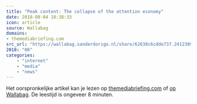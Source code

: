 ```yaml
---
title: "Peak content: The collapse of the attention economy"
date: 2018-08-04 18:38:33
icon: article
source: Wallabag
domains:
- themediabriefing.com
src_url: "https://wallabag.sanderdorigo.nl/share/62638c6cdde737.24123096"
2018: "08"
categories:
    - "internet"
    - "media"
    - "news"
---
```

Het oorspronkelijke artikel kan je lezen op [themediabriefing.com](https://www.themediabriefing.com/analysis/peak-content-the-collapse-of-the-attention-economy/) of [op Wallabag](https://wallabag.sanderdorigo.nl/share/62638c6cdde737.24123096). De leestijd is ongeveer 8 minuten.